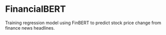 # FinancialBERT
Training regression model using FinBERT to predict stock price change from finance news headlines.
